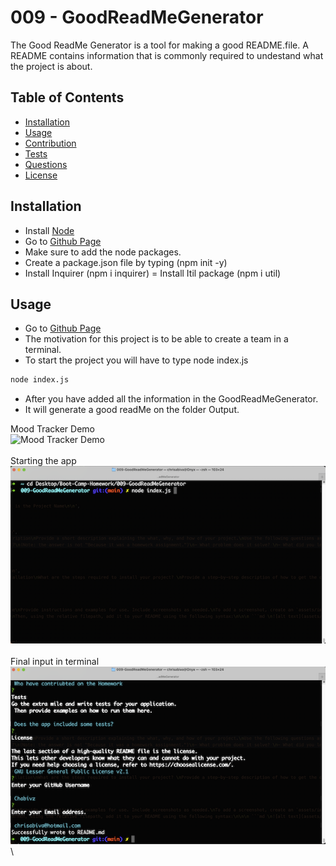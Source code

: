 # 009 - GoodReadMeGenerator

The Good ReadMe Generator is a tool for making a good README.file. A README contains information that is commonly required to undestand what the project is about. 

## Table of Contents
- [Installation](#installation)
- [Usage](#usage)
- [Contribution](#contribution)
- [Tests](#tests)
- [Questions](#questions)
- [License](#license)

## Installation
- Install [Node](https://nodejs.org/en/download/)
- Go to [Github Page](https://github.com/Chabivz/009-GoodReadMeGenerator)
- Make sure to add the node packages. 
- Create a package.json file by typing (npm init -y)
- Install Inquirer (npm i inquirer)
= Install Itil package (npm i util)

## Usage
- Go to [Github Page](https://github.com/Chabivz/009-GoodReadMeGenerator)
- The motivation for this project is to be able to create a team in a terminal. 
- To start the project you will have to type node index.js

```bash
node index.js
```
- After you have added all the information in the GoodReadMeGenerator. 
- It will generate a good readMe on the folder Output. 

Mood Tracker Demo \
![Mood Tracker Demo](Assets/images/goodreadmedemo.gif) \
\
Starting the app \
![Welcome Friends](./assets/images/initialTerminal.png) \
\
Final input in terminal \
![Picture Description](./assets/images/finalterminal.png) \

